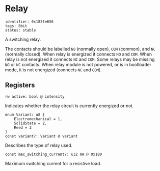 # Relay

    identifier: 0x183fe656
    tags: 8bit
    status: stable

A switching relay.

The contacts should be labelled `NO` (normally open), `COM` (common), and `NC` (normally closed).
When relay is energized it connects `NO` and `COM`.
When relay is not energized it connects `NC` and `COM`.
Some relays may be missing `NO` or `NC` contacts.
When relay module is not powered, or is in bootloader mode, it is not energized (connects `NC` and `COM`).

## Registers

    rw active: bool @ intensity

Indicates whether the relay circuit is currently energized or not.

    enum Variant: u8 {
        Electromechanical = 1,
        SolidState = 2,
        Reed = 3
    }
    const variant?: Variant @ variant

Describes the type of relay used.

    const max_switching_current?: u32 mA @ 0x180

Maximum switching current for a resistive load.
